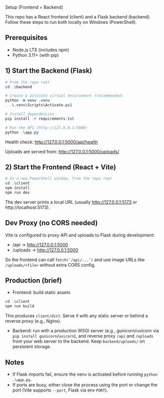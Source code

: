 Setup (Frontend + Backend)

This repo has a React frontend (client) and a Flask backend (backend). Follow these steps to run both locally on Windows (PowerShell).

## Prerequisites
- Node.js LTS (includes npm)
- Python 3.11+ (with pip)

## 1) Start the Backend (Flask)
```powershell
# From the repo root
cd .\backend

# Create & activate virtual environment (recommended)
python -m venv .venv
. .\.venv\Scripts\Activate.ps1

# Install dependencies
pip install -r requirements.txt

# Run the API (http://127.0.0.1:5000)
python .\app.py
```
Health check: http://127.0.0.1:5000/api/health

Uploads are served from: http://127.0.0.1:5000/uploads/<filename>

## 2) Start the Frontend (React + Vite)
```powershell
# In a new PowerShell window, from the repo root
cd .\client
npm install
npm run dev
```
The dev server prints a local URL (usually http://127.0.0.1:5173 or http://localhost:5173).

## Dev Proxy (no CORS needed)
Vite is configured to proxy API and uploads to Flask during development:
- /api -> http://127.0.0.1:5000
- /uploads -> http://127.0.0.1:5000

So the frontend can call `fetch('/api/...')` and use image URLs like `/uploads/<file>` without extra CORS config.

## Production (brief)
- Frontend: build static assets
```powershell
cd .\client
npm run build
```
This produces `client/dist`. Serve it with any static server or behind a reverse proxy (e.g., Nginx).

- Backend: run with a production WSGI server (e.g., gunicorn/uvicorn via `pip install gunicorn`/`uvicorn`), and reverse proxy `/api` and `/uploads` from your web server to the backend. Keep `backend/uploads/` on persistent storage.

## Notes
- If Flask imports fail, ensure the venv is activated before running `python .\app.py`.
- If ports are busy, either close the process using the port or change the port (Vite supports `--port`, Flask via env `PORT`).
